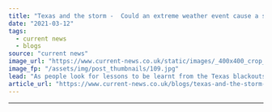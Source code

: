 ```yaml
---
title: "Texas and the storm -  Could an extreme weather event cause a similar blackout in the UK?"
date: "2021-03-12"
tags: 
  - current news
  - blogs
source: "current news"
image_url: "https://www.current-news.co.uk/static/images/_400x400_crop_center-center/Dallas-snow-storm-2021-credit-Matthew-T-Rader-WikiCommons.jpg"
image_fp: "/assets/img/post_thumbnails/109.jpg"
lead: "As people look for lessons to be learnt from the Texas blackouts in February, Current± asked if an extreme weather event could ever lead to rolling blackouts in the UK."
article_url: "https://www.current-news.co.uk/blogs/texas-and-the-storm-could-an-extreme-weather-event-cause-a-similar-blackout-in-the-uk?utm_source=rss-feeds&utm_medium=rss&utm_campaign=rss"
---
```


---
